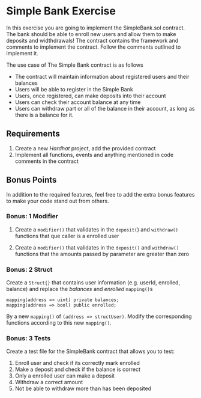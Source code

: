 # Simple Bank Exercise

In this exercise you are going to implement the SimpleBank.sol contract.
The bank should be able to enroll new users and allow them to make deposits and widthdrawals!
The contract contains the framework and comments to implement the contract. Follow the comments outlined to implement it. 

The use case of The Simple Bank contract is as follows
- The contract will maintain information about registered users and their balances
- Users will be able to register in the Simple Bank
- Users, once registered, can make deposits into their account
- Users can check their account balance at any time
- Users can withdraw part or all of the balance in their account, as long as there is a balance for it.


## Requirements
1. Create a new *Hardhat* project, add the provided contract
2. Implement all functions, events and anything mentioned in code comments in the contract

## Bonus Points
In addition to the required features, feel free to add the extra bonus features to make your code stand out from others.

### Bonus: 1 Modifier

1. Create a `modifier()` that validates in the `deposit(`) and `withdraw()` functions that que caller is a enrolled user

2. Create a `modifier()` that validates in the `deposit()` and `withdraw()` functions that the amounts passed by parameter are greater than zero

### Bonus: 2 Struct

Create a `Struct{}` that contains user information (e.g. userId, enrolled, balance) and replace the *balances* and *enrolled* `mapping()`s 

```
mapping(address => uint) private balances;
mapping(address => bool) public enrolled;
```

By a new `mapping()` of `(address => structUser)`. 
Modify the corresponding functions according to this new `mapping()`.

### Bonus: 3 Tests

Create a test file for the SimpleBank contract that allows you to test:
1. Enroll user and check if its correctly mark enrolled
2. Make a deposit and check if the balance is correct
3. Only a enrolled user can make a deposit
4. Withdraw a correct amount
5. Not be able to withdraw more than has been deposited

